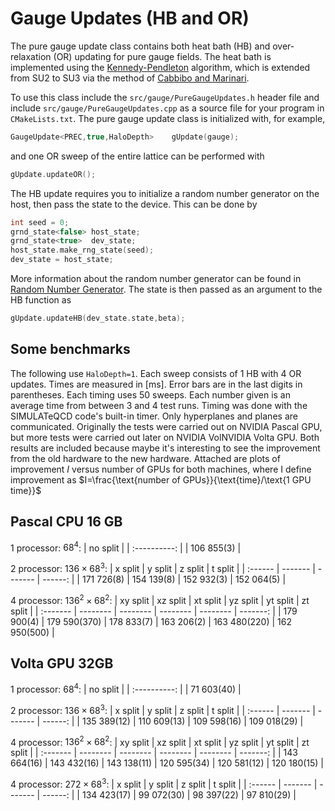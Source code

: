 # Gauge Updates (HB and OR)

The pure gauge update class contains both heat bath (HB) and over-relaxation (OR) updating for pure gauge fields. The heat bath is implemented using the [Kennedy-Pendleton](https://doi.org/10.1016/0370-2693(85)91632-6) algorithm, which is extended from SU2 to SU3 via the method of [Cabbibo and Marinari](https://doi.org/10.1016/0370-2693(82)90696-7).

To use this class include the `src/gauge/PureGaugeUpdates.h` header file and include `src/gauge/PureGaugeUpdates.cpp` as a source file for your program in `CMakeLists.txt`.  The pure gauge update class is initialized with, for example,
```C++
GaugeUpdate<PREC,true,HaloDepth>    gUpdate(gauge); 
```
and one OR sweep of the entire lattice can be performed with
```C++
gUpdate.updateOR();
```
The HB update requires you to initialize a random number generator on the host, then pass the state to the device. This can be done by

```C++
int seed = 0;
grnd_state<false> host_state;
grnd_state<true>  dev_state;
host_state.make_rng_state(seed);
dev_state = host_state;
```
More information about the random number generator can be found in [Random Number Generator](randomNumbers.md#random-number-generator). The state is then passed as an argument to the HB function as
```C++
gUpdate.updateHB(dev_state.state,beta);
```


## Some benchmarks

The following use `HaloDepth=1`. Each sweep consists of 1 HB with 4 OR updates. Times are measured in [ms]. Error bars are in the last digits in parentheses. Each timing uses 50 sweeps. Each number given is an average time from between 3 and 4 test runs. Timing was done with the SIMULATeQCD code's built-in timer. Only hyperplanes and planes are communicated. Originally the tests were carried out on NVIDIA Pascal GPU, but more tests were carried out later on NVIDIA VolNVIDIA Volta GPU. Both results are included because maybe it's interesting to see the improvement from the old hardware to the new hardware. Attached are plots of improvement $I$ versus number of GPUs for both machines, where I define improvement as $I=\frac{\text{number of GPUs}}{\text{time}/\text{1 GPU time}}$

## Pascal CPU 16 GB

1 processor: $68^4$:
| no split     |
| :----------: |
| 106 855(3)   |

2 processor: $136\times68^3$:
| x split | y split | z split | t split |
| :------ | ------- | ------- | ------: |
| 171 726(8)    |  154 139(8)   |  152 932(3) | 152 064(5) |

4 processor: $136^2\times68^2$:
| xy split | xz split | xt split | yz split | yt split | zt split |
| :------- | -------- | -------- | -------- | -------- | -------: |
| 179 900(4) | 179 590(370) | 178 833(7) | 163 206(2) | 163 480(220) | 162 950(500) |

## Volta GPU 32GB

1 processor: $68^4$:
| no split     |
| :----------: |
| 71 603(40)   |

2 processor: $136\times68^3$:
| x split | y split | z split | t split |
| :------ | ------- | ------- | ------: |
| 135 389(12)   | 110 609(13)   |  109 598(16) | 109 018(29) |

4 processor: $136^2\times68^2$:
| xy split | xz split | xt split | yz split | yt split | zt split |
| :------- | -------- | -------- | -------- | -------- | -------: |
| 143 664(16) | 143 432(16) | 143 138(11) | 120 595(34) | 120 581(12) | 120 180(15) |

4 processor: $272\times68^3$:
| x split | y split | z split | t split | 
| :------ | ------- | ------- | ------: |
| 134 423(17) | 99 072(30) | 98 397(22) | 97 810(29) |
